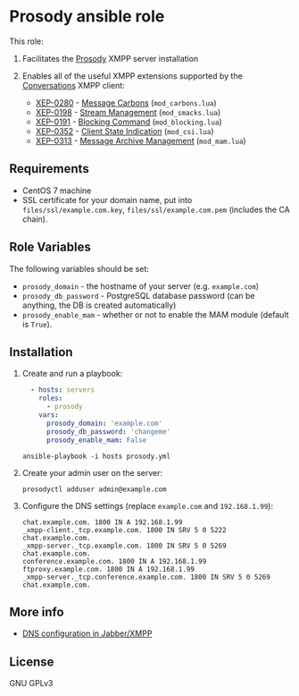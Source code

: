 # Prosody ansible role

This role:

1. Facilitates the [Prosody](https://www.prosody.im) XMPP server installation
2. Enables all of the useful XMPP extensions supported by the [Conversations](https://conversations.im) XMPP client:

    * [XEP-0280](https://xmpp.org/extensions/xep-0280.html) - [Message Carbons](https://code.google.com/p/prosody-modules/wiki/mod_carbons) (`mod_carbons.lua`)
    * [XEP-0198](https://xmpp.org/extensions/xep-0198.html) - [Stream Management](https://code.google.com/p/prosody-modules/wiki/mod_smacks) (`mod_smacks.lua`)
    * [XEP-0191](https://xmpp.org/extensions/xep-0191.html) - [Blocking Command](https://code.google.com/p/prosody-modules/wiki/mod_blocking) (`mod_blocking.lua`)
    * [XEP-0352](https://xmpp.org/extensions/xep-0352.html) - [Client State Indication](https://code.google.com/p/prosody-modules/wiki/mod_csi) (`mod_csi.lua`)
    * [XEP-0313](https://xmpp.org/extensions/xep-0313.html) - [Message Archive Management](https://code.google.com/p/prosody-modules/wiki/mod_mam) (`mod_mam.lua`)

## Requirements

  * CentOS 7 machine
  * SSL certificate for your domain name, put into `files/ssl/example.com.key`, `files/ssl/example.com.pem` (includes the CA chain).

## Role Variables

The following variables should be set:

  * `prosody_domain` - the hostname of your server (e.g. `example.com`)
  * `prosody_db_password` - PostgreSQL database password (can be anything, the DB is created automatically)
  * `prosody_enable_mam` - whether or not to enable the MAM module (default is `True`).

## Installation

1. Create and run a playbook:

    ```yaml
      - hosts: servers
        roles:
          - prosody
        vars:
          prosody_domain: 'example.com'
          prosody_db_password: 'changeme'
          prosody_enable_mam: False
    ```

    ```
    ansible-playbook -i hosts prosody.yml
    ```

2. Create your admin user on the server:

    ```
    prosodyctl adduser admin@example.com
    ```

3. Configure the DNS settings (replace `example.com` and `192.168.1.99`):

    ```
    chat.example.com. 1800 IN A 192.168.1.99
    _xmpp-client._tcp.example.com. 1800 IN SRV 5 0 5222 chat.example.com.
    _xmpp-server._tcp.example.com. 1800 IN SRV 5 0 5269 chat.example.com.
    conference.example.com. 1800 IN A 192.168.1.99
    ftproxy.example.com. 1800 IN A 192.168.1.99
    _xmpp-server._tcp.conference.example.com. 1800 IN SRV 5 0 5269 chat.example.com.
    ```

## More info

* [DNS configuration in Jabber/XMPP](http://prosody.im/doc/dns)

## License

GNU GPLv3
